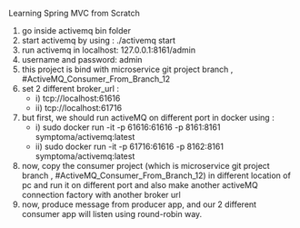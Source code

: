 Learning Spring MVC from Scratch
1) go inside activemq bin folder
2) start activemq by using : ./activemq start
3) run activemq in localhost: 127.0.0.1:8161/admin
4) username and password: admin
5) this project is bind with microservice git project branch , #ActiveMQ_Consumer_From_Branch_12
6) set 2 different broker_url : 
   * i) tcp://localhost:61616 
   * ii) tcp://localhost:61716
7) but first, we should run activeMQ on different port in docker using : 
   * i) sudo docker run -it -p 61616:61616 -p 8161:8161 symptoma/activemq:latest
   * ii) sudo docker run -it -p 61716:61616 -p 8162:8161 symptoma/activemq:latest
8) now, copy the consumer project (which is microservice git project branch , #ActiveMQ_Consumer_From_Branch_12) in different location of pc and run it on different port and also make another activeMQ connection factory with another broker url
9) now, produce message from producer app, and our 2 different consumer app will listen using round-robin way.